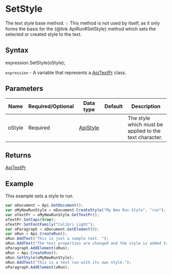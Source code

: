 # SetStyle

The text style base method.
💡 This method is not used by itself, as it only forms the basis for the {@link ApiRun#SetStyle} method which sets
the selected or created style to the text.

## Syntax

expression.SetStyle(oStyle);

`expression` - A variable that represents a [ApiTextPr](../ApiTextPr.md) class.

## Parameters

| **Name** | **Required/Optional** | **Data type** | **Default** | **Description** |
| ------------- | ------------- | ------------- | ------------- | ------------- |
| oStyle | Required | [ApiStyle](../../ApiStyle/ApiStyle.md) |  | The style which must be applied to the text character. |

## Returns

[ApiTextPr](../../ApiTextPr/ApiTextPr.md)

## Example

This example sets a style to run.

```javascript
var oDocument = Api.GetDocument();
var oMyNewRunStyle = oDocument.CreateStyle("My New Run Style", "run");
var oTextPr = oMyNewRunStyle.GetTextPr();
oTextPr.SetCaps(true);
oTextPr.SetFontFamily("Calibri Light");
var oParagraph = oDocument.GetElement(0);
var oRun = Api.CreateRun();
oRun.AddText("This is just a sample text. ");
oRun.AddText("The text properties are changed and the style is added to the paragraph. ");
oParagraph.AddElement(oRun);
oRun = Api.CreateRun();
oRun.SetStyle(oMyNewRunStyle);
oRun.AddText("This is a text run with its own style.");
oParagraph.AddElement(oRun);
```
